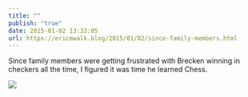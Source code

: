 ```yaml
---
title: ""
publish: "true"
date: 2015-01-02 13:33:05
url: https://ericmwalk.blog/2015/01/02/since-family-members.html
---
```


Since family members were getting frustrated with Brecken winning in checkers all the time, I figured it was time he learned Chess.

![](https://ericmwalk.blog/uploads/2022/aaeec93c12.jpg)